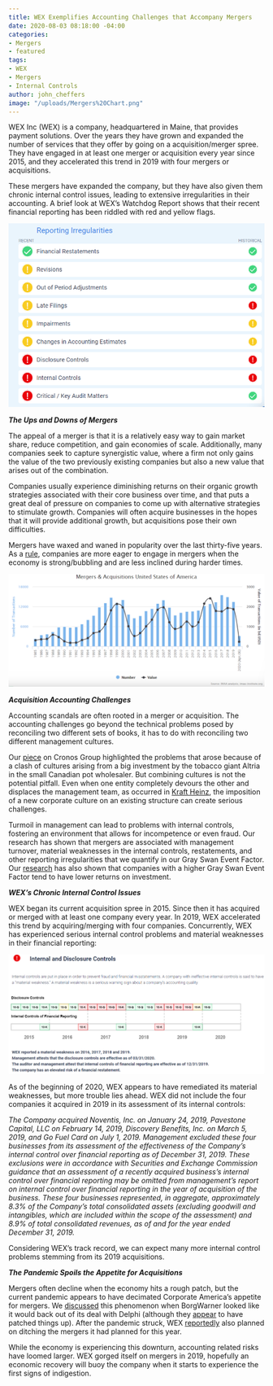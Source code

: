 ```yaml
---
title: WEX Exemplifies Accounting Challenges that Accompany Mergers
date: 2020-08-03 08:18:00 -04:00
categories:
- Mergers
- featured
tags:
- WEX
- Mergers
- Internal Controls
author: john_cheffers
image: "/uploads/Mergers%20Chart.png"
---
```


WEX Inc (WEX) is a company, headquartered in Maine, that provides payment solutions. Over the years they have grown and expanded the number of services that they offer by going on a acquisition/merger spree. They have engaged in at least one merger or acquisition every year since 2015, and they accelerated this trend in 2019 with four mergers or acquisitions.

These mergers have expanded the company, but they have also given them chronic internal control issues, leading to extensive irregularities in their accounting. A brief look at WEX’s Watchdog Report shows that their recent financial reporting has been riddled with red and yellow flags.

![WEX Flags.png](/uploads/WEX%20Flags.png)

***The Ups and Downs of Mergers***

The appeal of a merger is that it is a relatively easy way to gain market share, reduce competition, and gain economies of scale. Additionally, many companies seek to capture synergistic value, where a firm not only gains the value of the two previously existing companies but also a new value that arises out of the combination.

Companies usually experience diminishing returns on their organic growth strategies associated with their core business over time, and that puts a great deal of pressure on companies to come up with alternative strategies to stimulate growth. Companies will often acquire businesses in the hopes that it will provide additional growth, but acquisitions pose their own difficulties.

Mergers have waxed and waned in popularity over the last thirty-five years. As a [rule](https://imaa-institute.org/m-and-a-us-united-states/), companies are more eager to engage in mergers when the economy is strong/bubbling and are less inclined during harder times.

![Mergers Chart.png](/uploads/Mergers%20Chart.png)

***Acquisition Accounting Challenges***

Accounting scandals are often rooted in a merger or acquisition. The accounting challenges go beyond the technical problems posed by reconciling two different sets of books, it has to do with reconciling two different management cultures.

Our [piece](https://blog.watchdogresearch.com/posts/party-over-at-cron/) on Cronos Group highlighted the problems that arose because of a clash of cultures arising from a big investment by the tobacco giant Altria in the small Canadian pot wholesaler. But combining cultures is not the potential pitfall. Even when one entity completely devours the other and displaces the management team, as occurred in [Kraft Heinz](https://blog.watchdogresearch.com/posts/kraft-heinz-complaint-alleges-fundamental-corporate-governance-problems-accounting-shenanigans-and-insider-trading/), the imposition of a new corporate culture on an existing structure can create serious challenges.

Turmoil in management can lead to problems with internal controls, fostering an environment that allows for incompetence or even fraud. Our research has shown that mergers are associated with management turnover, material weaknesses in the internal controls, restatements, and other reporting irregularities that we quantify in our Gray Swan Event Factor. Our [research](https://blog.watchdogresearch.com/posts/new-research-gray-swan-event-factor-is-predictive-of-stock-return/) has also shown that companies with a higher Gray Swan Event Factor tend to have lower returns on investment.

***WEX’s Chronic Internal Control Issues***

WEX began its current acquisition spree in 2015. Since then it has acquired or merged with at least one company every year. In 2019, WEX accelerated this trend by acquiring/merging with four companies. Concurrently, WEX has experienced serious internal control problems and material weaknesses in their financial reporting:

![WEX controls chart.png](/uploads/WEX%20controls%20chart.png)

As of the beginning of 2020, WEX appears to have remediated its material weaknesses, but more trouble lies ahead. WEX did not include the four companies it acquired in 2019 in its assessment of its internal controls:

*The Company acquired Noventis, Inc. on January 24, 2019, Pavestone Capital, LLC on February 14, 2019, Discovery Benefits, Inc. on March 5, 2019, and Go Fuel Card on July 1, 2019. Management excluded these four businesses from its assessment of the effectiveness of the Company’s internal control over financial reporting as of December 31, 2019. These exclusions were in accordance with Securities and Exchange Commission guidance that an assessment of a recently acquired business’s internal control over financial reporting may be omitted from management’s report on internal control over financial reporting in the year of acquisition of the business. These four businesses represented, in aggregate, approximately 8.3% of the Company’s total consolidated assets (excluding goodwill and intangibles, which are included within the scope of the assessment) and 8.9% of total consolidated revenues, as of and for the year ended December 31, 2019.*

Considering WEX’s track record, we can expect many more internal control problems stemming from its 2019 acquisitions.

***The Pandemic Spoils the Appetite for Acquisitions***

Mergers often decline when the economy hits a rough patch, but the current pandemic appears to have decimated Corporate America’s appetite for mergers. We [discussed](https://blog.watchdogresearch.com/posts/borgwarner-wants-to-dump-delphi-will-delphis-resistance-be-futile/) this phenomenon when BorgWarner looked like it would back out of its deal with Delphi (although they [appear](https://www.borgwarner.com/newsroom/press-releases/2020/05/06/borgwarner-and-delphi-technologies-enter-into-amendment-to-transaction-agreement) to have patched things up). After the pandemic struck, WEX [reportedly](https://seekingalpha.com/news/3571322-enett-optal-fight-wexs-attempt-to-nix-deal) also planned on ditching the mergers it had planned for this year.

While the economy is experiencing this downturn, accounting related risks have loomed larger. WEX gorged itself on mergers in 2019, hopefully an economic recovery will buoy the company when it starts to experience the first signs of indigestion.